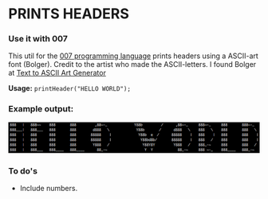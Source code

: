 # PRINTS HEADERS

### Use it with 007

This util for the [007 programming language](https://github.com/masak/007) prints headers using a ASCII-art font (Bolger). Credit to the artist who made the ASCII-letters. I found Bolger at [Text to ASCII Art Generator](http://patorjk.com/software/taag/#p=display&h=0&v=1&f=Bolger&t=)

**Usage:** `printHeader("HELLO WORLD");`

### Example output:

![screen shot](https://github.com/claes-magnus/007-ascii-header-printer/blob/master/ss.png)

### To do's
* Include numbers.
